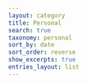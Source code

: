 ```yaml
---
layout: category
title: Personal
search: true
taxonomy: personal
sort_by: date
sort_order: reverse
show_excerpts: true
entries_layout: list
---
```


<!--
<ul>
  {% for post in site.categories.personal %}
    <li>
      <h5 id="page-title" class="page-title p-name">
        <a href="{{ post.url }}">{{ post.title }}</a>
      </h5>
      <span class="entry-date" style="font-weight:bold;float:right"><time datetime="{{ post.date | date_to_xmlschema }}">{{ post.date | date: "%B %d, %Y" }}</time></span>
      <br>
      {{ post.excerpt }}
    </li>
  {% endfor %}
</ul>
-->
